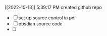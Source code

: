 
[[2022-10-13]] 5:39:17 PM created github repo
- [ ] set up source control in pdi 
- [ ] obsdian source code 
- [ ]